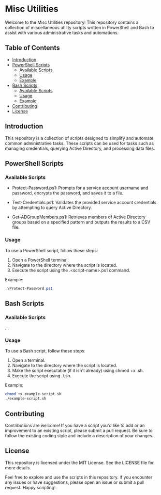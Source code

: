 # Misc Utilities 

Welcome to the Misc Utilities repository! This repository contains a collection of miscellaneous utility scripts written in PowerShell and Bash to assist with various administrative tasks and automations.

## Table of Contents

- [Introduction](#introduction)
- [PowerShell Scripts](#powershell-scripts)
   - [Available Scripts](#available-scripts)
   - [Usage](#usage)
   - [Example](#example)
- [Bash Scripts](#bash-scripts)
  - [Available Scripts](#available-scripts-1)
  - [Usage](#usage-1)
  - [Example](#example-1)
- [Contributing](#contributing)
- [License](#license)


## Introduction

This repository is a collection of scripts designed to simplify and automate common administrative tasks. These scripts can be used for tasks such as managing credentials, querying Active Directory, and processing data files.

## PowerShell Scripts
### Available Scripts

- Protect-Password.ps1:
Prompts for a service account username and password, encrypts the password, and saves it to a file.

- Test-Credentials.ps1:
Validates the provided service account credentials by attempting to query Active Directory.

- Get-ADGroupMembers.ps1:
Retrieves members of Active Directory groups based on a specified pattern and outputs the results to a CSV file.

### Usage

To use a PowerShell script, follow these steps:

1. Open a PowerShell terminal.
2. Navigate to the directory where the script is located.
3. Execute the script using the .\<script-name>.ps1 command.

Example:

```powershell
.\Protect-Password.ps1
```

## Bash Scripts
### Available Scripts

...

### Usage

To use a Bash script, follow these steps:

1. Open a terminal.
2. Navigate to the directory where the script is located.
3. Make the script executable (if it isn't already) using chmod +x <script-name>.sh.
4. Execute the script using ./<script-name>.sh.

Example:

```bash
chmod +x example-script.sh
./example-script.sh
```

## Contributing

Contributions are welcome! If you have a script you'd like to add or an improvement to an existing script, please submit a pull request. Be sure to follow the existing coding style and include a description of your changes.

## License

This repository is licensed under the MIT License. See the LICENSE file for more details.

Feel free to explore and use the scripts in this repository. If you encounter any issues or have suggestions, please open an issue or submit a pull request. Happy scripting!